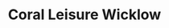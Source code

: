 ---
title: "Coral Leisure Wicklow"
address: "Station Road, Wicklow Town, Co. Wicklow"
tel: "+353 (0)40 46 6831 (/2)"
county: "Wicklow"
category: "Swimming Pools"
type: "Content"
lat: "52.986141204833984"
lng: "-6.052654266357422"
---